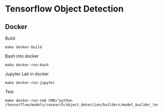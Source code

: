 # Tensorflow Object Detection

## Docker

Build
```
make docker-build
```

Bash into docker
```
make docker-run-bash
```

Jupyter Lab in docker
```
make docker-run-jupyter
```

Test
```
make docker-run-cmd CMD="python /tensorflow/models/research/object_detection/builders/model_builder_test.py"
```

